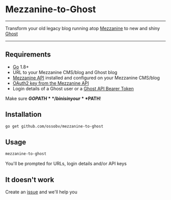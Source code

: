 # Mezzanine-to-Ghost

* * *

Transform your old legacy blog running atop [Mezzanine](https://github.com/stephenmcd/mezzanine) to new and shiny [Ghost](https://github.com/TryGhost/Ghost)

* * *

## Requirements

-   [Go](https://github.com/golang/go) 1.8+
-   URL to your Mezzanine CMS/blog and Ghost blog
-   [Mezzanine API](https://github.com/gcushen/mezzanine-api) installed and configured on your Mezzanine CMS/blog
-   [OAuth2 key from the Mezzanine API](https://gcushen.github.io/mezzanine-api/authentication/#oauth2-authentication)
-   Login details of a Ghost user or a [Ghost API Bearer Token](https://api.ghost.org/docs/user-authentication)

Make sure **$GOPATH**/bin is in your **$PATH**!

## Installation

```sh
go get github.com/ossobv/mezzanine-to-ghost
```

## Usage

```sh
mezzanine-to-ghost
```

You'll be prompted for URLs, login details and/or API keys

## It doesn't work

Create an [issue](https://github.com/ossobv/mezzanine-to-ghost/issues/new) and we'll help you
